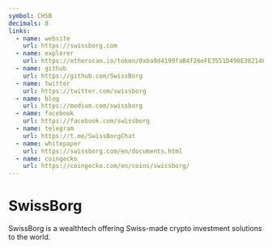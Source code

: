 ```yaml
---
symbol: CHSB
decimals: 8
links:
  - name: website
    url: https://swissborg.com
  - name: explorer
    url: https://etherscan.io/token/0xba9d4199faB4f26eFE3551D490E3821486f135Ba
  - name: github
    url: https://github.com/SwissBorg
  - name: twitter
    url: https://twitter.com/swissborg
  - name: blog
    url: https://medium.com/swissborg
  - name: facebook
    url: https://facebook.com/swissborg
  - name: telegram
    url: https://t.me/SwissBorgChat
  - name: whitepaper
    url: https://swissborg.com/en/documents.html
  - name: coingecko
    url: https://coingecko.com/en/coins/swissborg/
---
```


# SwissBorg

SwissBorg is a wealthtech offering Swiss-made crypto investment solutions to the world.
